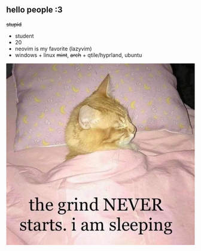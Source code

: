 ## hello people :3
~~stupid~~ 
- student
- 20
- neovim is my favorite (lazyvim)
- windows + linux ~~mint~~, ~~arch~~ + qtile/hyprland, ubuntu


![zzzzzzz](98af34454b070737100b4ede0736ef7f.jpg)

